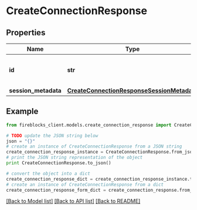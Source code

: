 # CreateConnectionResponse


## Properties
Name | Type | Description | Notes
------------ | ------------- | ------------- | -------------
**id** | **str** | The ID of the Web3 connection initiated. | 
**session_metadata** | [**CreateConnectionResponseSessionMetadata**](CreateConnectionResponseSessionMetadata.md) |  | 

## Example

```python
from fireblocks_client.models.create_connection_response import CreateConnectionResponse

# TODO update the JSON string below
json = "{}"
# create an instance of CreateConnectionResponse from a JSON string
create_connection_response_instance = CreateConnectionResponse.from_json(json)
# print the JSON string representation of the object
print CreateConnectionResponse.to_json()

# convert the object into a dict
create_connection_response_dict = create_connection_response_instance.to_dict()
# create an instance of CreateConnectionResponse from a dict
create_connection_response_form_dict = create_connection_response.from_dict(create_connection_response_dict)
```
[[Back to Model list]](../README.md#documentation-for-models) [[Back to API list]](../README.md#documentation-for-api-endpoints) [[Back to README]](../README.md)


